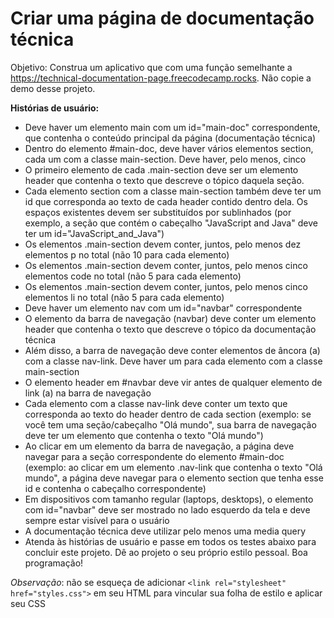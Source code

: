 # Criar uma página de documentação técnica
Objetivo: Construa um aplicativo que com uma função semelhante a https://technical-documentation-page.freecodecamp.rocks. Não copie a demo desse projeto.

**Histórias de usuário:**

- Deve haver um elemento main com um id="main-doc" correspondente, que contenha o conteúdo principal da página (documentação técnica)
- Dentro do elemento #main-doc, deve haver vários elementos section, cada um com a classe main-section. Deve haver, pelo menos, cinco
- O primeiro elemento de cada .main-section deve ser um elemento header que contenha o texto que descreve o tópico daquela seção.
- Cada elemento section com a classe main-section também deve ter um id que corresponda ao texto de cada header contido dentro dela. Os espaços existentes devem ser substituídos por sublinhados (por<link rel="stylesheet" href="styles.css"> exemplo, a seção que contém o cabeçalho "JavaScript and Java" deve ter um id="JavaScript_and_Java")
- Os elementos .main-section devem conter, juntos, pelo menos dez elementos p no total (não 10 para cada elemento)
- Os elementos .main-section devem conter, juntos, pelo menos cinco elementos code no total (não 5 para cada elemento)
- Os elementos .main-section devem conter, juntos, pelo menos cinco elementos li no total (não 5 para cada elemento)
- Deve haver um elemento nav com um id="navbar" correspondente
- O elemento da barra de navegação (navbar) deve conter um elemento header que contenha o texto que descreve o tópico da documentação técnica
- Além disso, a barra de navegação deve conter elementos de âncora (a) com a classe nav-link. Deve haver um para cada elemento com a classe main-section
- O elemento header em #navbar deve vir antes de qualquer elemento de link (a) na barra de navegação
- Cada elemento com a classe nav-link deve conter um texto que corresponda ao texto do header dentro de cada section (exemplo: se você tem uma seção/cabeçalho "Olá mundo", sua barra de navegação deve ter um elemento que contenha o texto "Olá mundo")
- Ao clicar em um elemento da barra de navegação, a página deve navegar para a seção correspondente do elemento #main-doc (exemplo: ao clicar em um elemento .nav-link que contenha o texto "Olá mundo", a página deve navegar para o elemento section que tenha esse id e contenha o cabeçalho correspondente)
- Em dispositivos com tamanho regular (laptops, desktops), o elemento com id="navbar" deve ser mostrado no lado esquerdo da tela e deve sempre estar visível para o usuário
- A documentação técnica deve utilizar pelo menos uma media query
- Atenda às histórias de usuário e passe em todos os testes abaixo para concluir este projeto. Dê ao projeto o seu próprio estilo pessoal. Boa programação!

*Observação*: não se esqueça de adicionar ```<link rel="stylesheet" href="styles.css">``` em seu HTML para vincular sua folha de estilo e aplicar seu CSS

